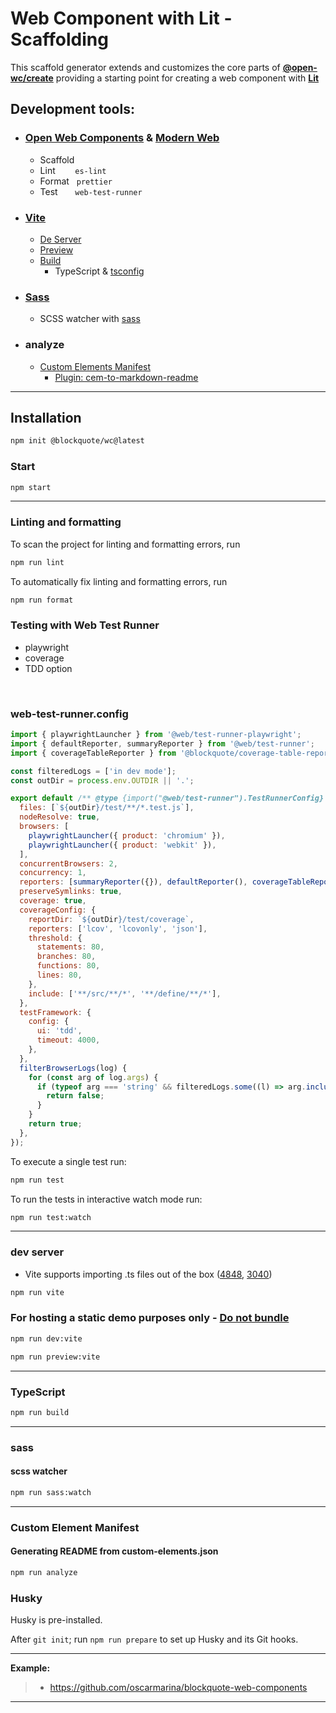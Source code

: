# Web Component with Lit - Scaffolding

This scaffold generator extends and customizes the core parts of **[@open-wc/create](https://open-wc.org/docs/development/generator/#extending)** providing a starting point for creating a web component with **[Lit](https://lit.dev/)**

## Development tools:

- ### [Open Web Components](https://open-wc.org/) & [Modern Web](https://modern-web.dev/)

  - Scaffold
  - Lint&nbsp;&nbsp;&nbsp;&nbsp;&nbsp;&nbsp;&nbsp;&nbsp;`es-lint`
  - Format&nbsp;&nbsp;&nbsp;`prettier`
  - Test&nbsp;&nbsp;&nbsp;&nbsp;&nbsp;&nbsp;&nbsp;`web-test-runner`

- ### [Vite](https://vitejs.dev/)

  - [De Server](https://vitejs.dev/config/server-options.html)
  - [Preview](https://vitejs.dev/config/preview-options.html)
  - [Build](https://vitejs.dev/guide/build.html)
    - TypeScript & [tsconfig](https://github.com/lit/lit/blob/main/packages/lit-starter-ts/tsconfig.json)

- ### [Sass](https://github.com/oscarmarina/sass-style-template)

  - SCSS watcher with [sass](https://www.npmjs.com/package/sass)

- ### analyze
  - [Custom Elements Manifest](https://custom-elements-manifest.open-wc.org/blog/intro/)
    - [Plugin: cem-to-markdown-readme](https://github.com/oscarmarina/cem-to-markdown-readme)

<hr>

## Installation

```bash
npm init @blockquote/wc@latest
```

### Start

```bash
npm start
```

<hr>

### Linting and formatting

To scan the project for linting and formatting errors, run

```bash
npm run lint
```

To automatically fix linting and formatting errors, run

```bash
npm run format
```

### Testing with Web Test Runner

- playwright
- coverage
- TDD option

<br>

### web-test-runner.config

```js
import { playwrightLauncher } from '@web/test-runner-playwright';
import { defaultReporter, summaryReporter } from '@web/test-runner';
import { coverageTableReporter } from '@blockquote/coverage-table-reporter';

const filteredLogs = ['in dev mode'];
const outDir = process.env.OUTDIR || '.';

export default /** @type {import("@web/test-runner").TestRunnerConfig} */ ({
  files: [`${outDir}/test/**/*.test.js`],
  nodeResolve: true,
  browsers: [
    playwrightLauncher({ product: 'chromium' }),
    playwrightLauncher({ product: 'webkit' }),
  ],
  concurrentBrowsers: 2,
  concurrency: 1,
  reporters: [summaryReporter({}), defaultReporter(), coverageTableReporter()],
  preserveSymlinks: true,
  coverage: true,
  coverageConfig: {
    reportDir: `${outDir}/test/coverage`,
    reporters: ['lcov', 'lcovonly', 'json'],
    threshold: {
      statements: 80,
      branches: 80,
      functions: 80,
      lines: 80,
    },
    include: ['**/src/**/*', '**/define/**/*'],
  },
  testFramework: {
    config: {
      ui: 'tdd',
      timeout: 4000,
    },
  },
  filterBrowserLogs(log) {
    for (const arg of log.args) {
      if (typeof arg === 'string' && filteredLogs.some((l) => arg.includes(l))) {
        return false;
      }
    }
    return true;
  },
});
```

To execute a single test run:

```bash
npm run test
```

To run the tests in interactive watch mode run:

```bash
npm run test:watch
```

<hr>

### dev server

- Vite supports importing .ts files out of the box ([4848](https://github.com/vitejs/vite/issues/4848), [3040](https://github.com/vitejs/vite/issues/3040#issuecomment-940697809))

```bash
npm run vite
```

### For hosting a static demo purposes only - [Do not bundle](https://justinfagnani.com/2019/11/01/how-to-publish-web-components-to-npm/#do-not-bundle)

```bash
npm run dev:vite
```

```bash
npm run preview:vite
```

<hr>

### TypeScript

```bash
npm run build
```

<hr>

### sass

#### scss watcher

```bash
npm run sass:watch
```

<hr>

### Custom Element Manifest

#### Generating README from custom-elements.json

```bash
npm run analyze
```

### Husky

Husky is pre-installed.

After `git init`; run `npm run prepare` to set up Husky and its Git hooks.

<hr>

**Example:**

> - https://github.com/oscarmarina/blockquote-web-components

<hr>
